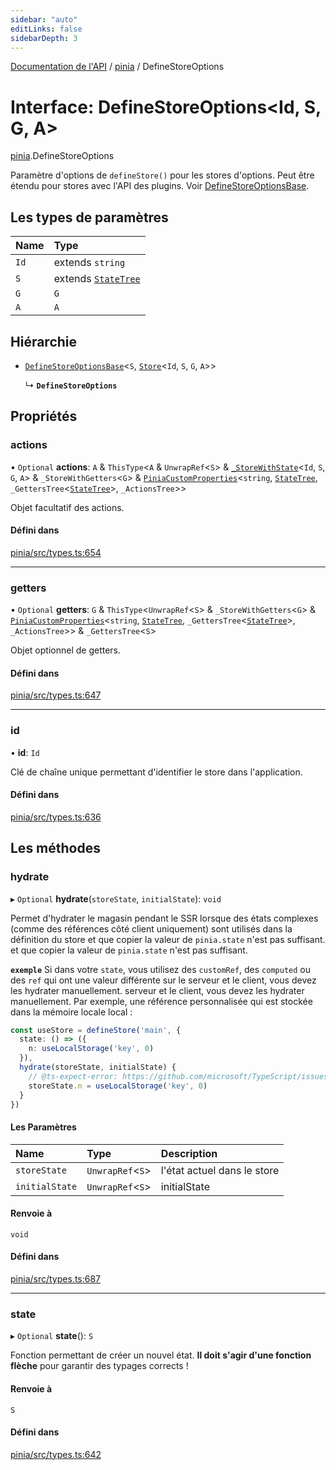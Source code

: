 ```yaml
---
sidebar: "auto"
editLinks: false
sidebarDepth: 3
---
```


[Documentation de l'API](../index.md) / [pinia](../modules/pinia.md) / DefineStoreOptions

# Interface: DefineStoreOptions<Id, S, G, A\>

[pinia](../modules/pinia.md).DefineStoreOptions

Paramètre d'options de `defineStore()` pour les stores d'options. Peut être étendu pour
stores avec l'API des plugins. Voir [DefineStoreOptionsBase](pinia.DefineStoreOptionsBase.md).

## Les types de paramètres

| Name | Type |
| :------ | :------ |
| `Id` | extends `string` |
| `S` | extends [`StateTree`](../modules/pinia.md#statetree) |
| `G` | `G` |
| `A` | `A` |

## Hiérarchie

- [`DefineStoreOptionsBase`](pinia.DefineStoreOptionsBase.md)<`S`, [`Store`](../modules/pinia.md#store)<`Id`, `S`, `G`, `A`\>\>

  ↳ **`DefineStoreOptions`**

## Propriétés

### actions

• `Optional` **actions**: `A` & `ThisType`<`A` & `UnwrapRef`<`S`\> & [`_StoreWithState`](pinia._StoreWithState.md)<`Id`, `S`, `G`, `A`\> & `_StoreWithGetters`<`G`\> & [`PiniaCustomProperties`](pinia.PiniaCustomProperties.md)<`string`, [`StateTree`](../modules/pinia.md#statetree), `_GettersTree`<[`StateTree`](../modules/pinia.md#statetree)\>, `_ActionsTree`\>\>

Objet facultatif des actions.

#### Défini dans

[pinia/src/types.ts:654](https://github.com/posva/pinia/blob/46c50b2/packages/pinia/src/types.ts#L654)

___

### getters

• `Optional` **getters**: `G` & `ThisType`<`UnwrapRef`<`S`\> & `_StoreWithGetters`<`G`\> & [`PiniaCustomProperties`](pinia.PiniaCustomProperties.md)<`string`, [`StateTree`](../modules/pinia.md#statetree), `_GettersTree`<[`StateTree`](../modules/pinia.md#statetree)\>, `_ActionsTree`\>\> & `_GettersTree`<`S`\>

Objet optionnel de getters.

#### Défini dans

[pinia/src/types.ts:647](https://github.com/posva/pinia/blob/46c50b2/packages/pinia/src/types.ts#L647)

___

### id

• **id**: `Id`

Clé de chaîne unique permettant d'identifier le store dans l'application.

#### Défini dans

[pinia/src/types.ts:636](https://github.com/posva/pinia/blob/46c50b2/packages/pinia/src/types.ts#L636)

## Les méthodes

### hydrate

▸ `Optional` **hydrate**(`storeState`, `initialState`): `void`

Permet d'hydrater le magasin pendant le SSR lorsque des états complexes (comme des références côté client uniquement) sont utilisés dans la définition du store et que copier la valeur de `pinia.state` n'est pas suffisant.
et que copier la valeur de `pinia.state` n'est pas suffisant.

**`exemple`**
Si dans votre `state`, vous utilisez des `customRef`, des `computed` ou des `ref` qui ont une valeur différente sur le serveur et le client, vous devez les hydrater manuellement.
serveur et le client, vous devez les hydrater manuellement. Par exemple, une référence personnalisée qui est stockée dans la mémoire locale
local :

```ts
const useStore = defineStore('main', {
  state: () => ({
    n: useLocalStorage('key', 0)
  }),
  hydrate(storeState, initialState) {
    // @ts-expect-error: https://github.com/microsoft/TypeScript/issues/43826
    storeState.n = useLocalStorage('key', 0)
  }
})
```

#### Les Paramètres

| Name | Type | Description |
| :------ | :------ | :------ |
| `storeState` | `UnwrapRef`<`S`\> | l'état actuel dans le store |
| `initialState` | `UnwrapRef`<`S`\> | initialState |

#### Renvoie à

`void`

#### Défini dans

[pinia/src/types.ts:687](https://github.com/posva/pinia/blob/46c50b2/packages/pinia/src/types.ts#L687)

___

### state

▸ `Optional` **state**(): `S`

Fonction permettant de créer un nouvel état. **Il doit s'agir d'une fonction flèche** pour garantir
des typages corrects !

#### Renvoie à

`S`

#### Défini dans

[pinia/src/types.ts:642](https://github.com/posva/pinia/blob/46c50b2/packages/pinia/src/types.ts#L642)
